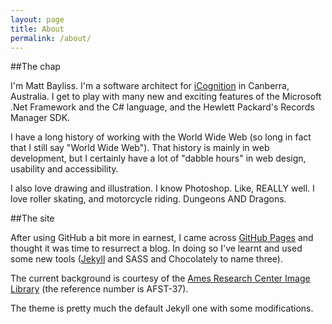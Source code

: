 ```yaml
---
layout: page
title: About
permalink: /about/
---
```


##The chap

I'm Matt Bayliss. I'm a software architect for [iCognition](http://www.icognition.com.au) in Canberra, Australia. I get to play with many new and exciting features of the Microsoft .Net Framework and the C# language, and the Hewlett Packard's Records Manager SDK.

I have a long history of working with the World Wide Web (so long in fact that I still say "World Wide Web"). That history is mainly in web development, but I certainly have a lot of "dabble hours" in web design, usability and accessibility.

I also love drawing and illustration. I know Photoshop. Like, REALLY well. I love roller skating, and motorcycle riding. Dungeons AND Dragons.

##The site

After using GitHub a bit more in earnest, I came across [GitHub Pages](https://pages.github.com/) and thought it was time to resurrect a blog. In doing so I've learnt and used some new tools ([Jekyll](http://jekyllrb.com/ "jekyllrb.com") and SASS and Chocolately to name three).

The current background is courtesy of the [Ames Research Center Image Library](https://archive.org/details/amesresearchcenterimagelibrary) (the reference number is AFST-37).

The theme is pretty much the default Jekyll one with some modifications.

